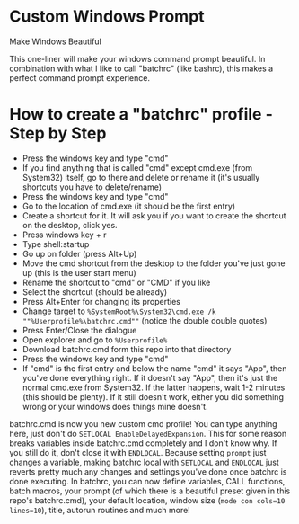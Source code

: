# Custom Windows Prompt
Make Windows Beautiful

This one-liner will make your windows command prompt beautiful. In combination with what I like to call "batchrc" (like bashrc), this makes a perfect command prompt experience.

# How to create a "batchrc" profile - Step by Step
- Press the windows key and type "cmd"
- If you find anything that is called "cmd" except cmd.exe (from System32) itself, go to there and delete or rename it (it's usually shortcuts you have to delete/rename)
- Press the windows key and type "cmd"
- Go to the location of cmd.exe (it should be the first entry)
- Create a shortcut for it. It will ask you if you want to create the shortcut on the desktop, click yes.
- Press windows key + r
- Type shell:startup
- Go up on folder (press Alt+Up)
- Move the cmd shortcut from the desktop to the folder you've just gone up (this is the user start menu)
- Rename the shortcut to "cmd" or "CMD" if you like
- Select the shortcut (should be already)
- Press Alt+Enter for changing its properties
- Change target to `%SystemRoot%\System32\cmd.exe /k ""%Userprofile%\batchrc.cmd""` (notice the double double quotes)
- Press Enter/Close the dialogue
- Open explorer and go to `%Userprofile%`
- Download batchrc.cmd form this repo into that directory
- Press the windows key and type "cmd"
- If "cmd" is the first entry and below the name "cmd" it says "App", then you've done everything right. If it doesn't say "App", then it's just the normal cmd.exe from System32. If the latter happens, wait 1-2 minutes (this should be plenty). If it still doesn't work, either you did something wrong or your windows does things mine doesn't.

batchrc.cmd is now you new custom cmd profile! You can type anything here, just don't do `SETLOCAL EnableDelayedExpansion`. This for some reason breaks variables inside batchrc.cmd completely and I don't know why. If you still do it, don't close it with `ENDLOCAL`. Because setting `prompt` just changes a variable, making batchrc local with `SETLOCAL` and `ENDLOCAL` just reverts pretty much any changes and settings you've done once batchrc is done executing.
In batchrc, you can now define variables, CALL functions, batch macros, your prompt (of which there is a beautiful preset given in this repo's batchrc.cmd), your default location, window size (`mode con cols=10 lines=10`), title, autorun routines and much more!

